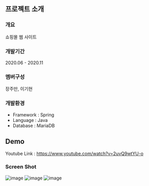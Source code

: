 ## 프로젝트 소개
### 개요
쇼핑몰 웹 사이트
### 개발기간
2020.06 - 2020.11
### 멤버구성
장주만, 이기현
### 개발환경
* Framework : Spring
* Language : Java
* Database : MariaDB
## Demo
Youtube Link : https://www.youtube.com/watch?v=2uvQ9wtYU-o

### Screen Shot
![image](https://github.com/user-attachments/assets/a8a4e5f5-1103-40ef-80e2-237ad7c81a5d)
![image](https://github.com/user-attachments/assets/d017e71f-aa6b-4f63-8e88-79796cbdd8a4)
![image](https://github.com/user-attachments/assets/f1112618-7d50-4edd-bca7-29301eab952e)
